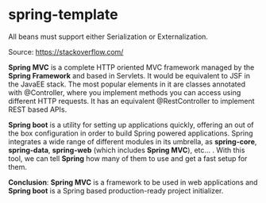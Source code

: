 # spring-template

All beans must support either Serialization or Externalization.

Source: https://stackoverflow.com/

**Spring MVC** is a complete HTTP oriented MVC framework managed by the **Spring Framework** and based in Servlets. It would be equivalent to JSF in the JavaEE stack. The most popular elements in it are classes annotated with @Controller, where you implement methods you can access using different HTTP requests. It has an equivalent @RestController to implement REST based APIs.

**Spring boot** is a utility for setting up applications quickly, offering an out of the box configuration in order to build Spring powered applications. Spring integrates a wide range of different modules in its umbrella, as **spring-core**, **spring-data**, **spring-web** (which includes **Spring MVC**), etc... . With this tool, we can tell **Spring** how many of them to use and get a fast setup for them.

**Conclusion**: **Spring MVC** is a framework to be used in web applications and **Spring boot** is a Spring based production-ready project initializer.

